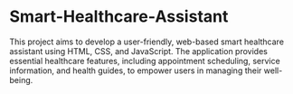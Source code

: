 # Smart-Healthcare-Assistant
This project aims to develop a user-friendly, web-based smart healthcare assistant using HTML, CSS, and JavaScript. The application provides essential healthcare features, including appointment scheduling, service information, and health guides, to empower users in managing their well-being.
